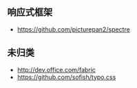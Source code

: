 ## 响应式框架
- https://github.com/picturepan2/spectre

## 未归类
- http://dev.office.com/fabric
- https://github.com/sofish/typo.css
